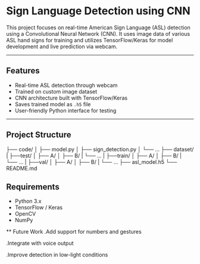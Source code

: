 # Sign Language Detection using CNN

This project focuses on real-time American Sign Language (ASL) detection using a Convolutional Neural Network (CNN). It uses image data of various ASL hand signs for training and utilizes TensorFlow/Keras for model development and live prediction via webcam.

---

## Features
- Real-time ASL detection through webcam
- Trained on custom image dataset
- CNN architecture built with TensorFlow/Keras
- Saves trained model as `.h5` file
- User-friendly Python interface for testing

---

## Project Structure

├── code/
│ ├── model.py
│ ├── sign_detection.py
│ └── ...
├── dataset/
|   ├──test/
│     ├── A/
│     ├── B/
|     └── ...
|    ├──train/
│     ├── A/
│     ├── B/
|     └── ...
|    ├──val/
│     ├── A/
│     ├── B/
|     └── ...
├── asl_model.h5
└── README.md

## Requirements

- Python 3.x
- TensorFlow / Keras
- OpenCV
- NumPy

** Future Work
.Add support for numbers and gestures

.Integrate with voice output

.Improve detection in low-light conditions
